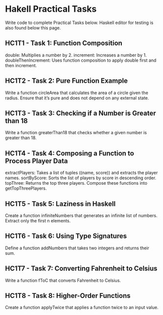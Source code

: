 # Hakell Practical Tasks
Write code to complete Practical Tasks below. Haskell editor for testing is also found below this page.

## HC1T1 - Task 1: Function Composition
double: Multiplies a number by 2.
increment: Increases a number by 1.
doubleThenIncrement: Uses function composition to apply double first and then increment.

## HC1T2 - Task 2: Pure Function Example
Write a function circleArea that calculates the area of a circle given the radius. Ensure that it’s pure and does not depend on any external state.

## HC1T3 - Task 3: Checking if a Number is Greater than 18
Write a function greaterThan18 that checks whether a given number is greater than 18.

## HC1T4 - Task 4: Composing a Function to Process Player Data
extractPlayers: Takes a list of tuples ((name, score)) and extracts the player names.
sortByScore: Sorts the list of players by score in descending order.
topThree: Returns the top three players.
Compose these functions into getTopThreePlayers.

## HC1T5 - Task 5: Laziness in Haskell
Create a function infiniteNumbers that generates an infinite list of numbers. Extract only the first n elements.

## HC1T6 - Task 6: Using Type Signatures
Define a function addNumbers that takes two integers and returns their sum.

## HC1T7 - Task 7: Converting Fahrenheit to Celsius
Write a function fToC that converts Fahrenheit to Celsius.

## HC1T8 - Task 8: Higher-Order Functions
Create a function applyTwice that applies a function twice to an input value.